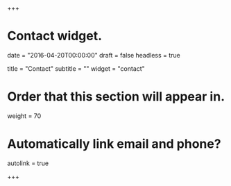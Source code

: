 +++
# Contact widget.

date = "2016-04-20T00:00:00"
draft = false
headless = true

title = "Contact"
subtitle = ""
widget = "contact"

# Order that this section will appear in.
weight = 70

# Automatically link email and phone?
autolink = true

+++

